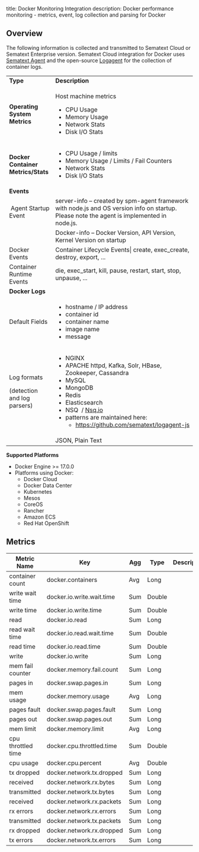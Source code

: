 title: Docker Monitoring Integration
description: Docker performance monitoring - metrics, event, log collection and parsing for Docker

## Overview
  
The following information is collected and transmitted to Sematext Cloud or Sematext Enterprise version.  Sematext Cloud integration for Docker uses [Sematext Agent](https://sematext.com/docs/containers/) and the open-source [Logagent](https://sematext.com/docs/logagent/installation-docker/) for the collection of container logs. 

<table>
<tbody>
<tr class="odd">
<td><strong>Type</strong></td>
<td><strong>Description</strong></td>
</tr>
<tr class="even">
<td><strong>Operating System Metrics</strong></td>
<td><p>Host machine metrics</p>
<ul>
<li>CPU Usage</li>
<li>Memory Usage</li>
<li>Network Stats</li>
<li>Disk I/O Stats</li>
</ul></td>
</tr>
<tr class="odd">
<td><strong>Docker Container Metrics/Stats</strong></td>
<td><ul>
<li>CPU Usage / limits</li>
<li>Memory Usage / Limits / Fail Counters</li>
<li>Network Stats</li>
<li>Disk I/O Stats</li>
</ul></td>
</tr>
<tr class="even">
<td><strong>Events</strong></td>
<td> </td>
</tr>
<tr class="odd">
<td> Agent Startup Event</td>
<td>server-info – created by spm-agent framework with node.js and OS version info on startup. Please note the agent is implemented in node.js.</td>
</tr>
<tr class="even">
<td> </td>
<td>Docker-info – Docker Version, API Version, Kernel Version on startup</td>
</tr>
<tr class="odd">
<td>Docker Events</td>
<td>Container Lifecycle Events| create, exec_create, destroy, export, ...</td>
</tr>
<tr class="even">
<td>Container Runtime Events</td>
<td>die, exec_start, kill, pause, restart, start, stop, unpause, ...</td>
</tr>
<tr class="odd">
<td><strong>Docker Logs</strong></td>
<td> </td>
</tr>
<tr class="even">
<td>Default Fields</td>
<td><ul>
<li>hostname / IP address</li>
<li>container id</li>
<li>container name</li>
<li>image name</li>
<li>message</li>
</ul></td>
</tr>
<tr class="odd">
<td><p>Log formats</p>
<p>(detection and log parsers)</p></td>
<td><ul>
<li>NGINX</li>
<li>APACHE httpd, Kafka, Solr, HBase, Zookeeper, Cassandra</li>
<li>MySQL</li>
<li>MongoDB</li>
<li>Redis</li>
<li>Elasticsearch</li>
<li>NSQ  / <a href="http://Nsq.io" class="external-link">Nsq.io</a></li>
<li>patterns are maintained here: 
<ul>
<li><a href="https://github.com/sematext/logagent-js" class="uri" class="external-link">https://github.com/sematext/logagent-js</a></li>
</ul></li>
</ul></td>
</tr>
<tr class="even">
<td> </td>
<td><span>JSON, Plain Text</span></td>
</tr>
</tbody>
</table>

**Supported Platforms**

  - Docker Engine \>= 17.0.0
  - Platforms using Docker:  
      - Docker Cloud
      - Docker Data Center
      - Kubernetes
      - Mesos
      - CoreOS
      - Rancher
      - Amazon ECS
      - Red Hat OpenShift


## Metrics

Metric Name | Key | Agg | Type | Description
--- | --- | --- | --- | ---
container count | docker.containers | Avg | Long | 
write wait time | docker.io.write.wait.time | Sum | Double | 
write time | docker.io.write.time | Sum | Double | 
read | docker.io.read | Sum | Long | 
read wait time | docker.io.read.wait.time | Sum | Double | 
read time | docker.io.read.time | Sum | Double | 
write | docker.io.write | Sum | Long | 
mem fail counter | docker.memory.fail.count | Sum | Long | 
pages in | docker.swap.pages.in | Sum | Long | 
mem usage | docker.memory.usage | Avg | Long | 
pages fault | docker.swap.pages.fault | Sum | Long | 
pages out | docker.swap.pages.out | Sum | Long | 
mem limit | docker.memory.limit | Avg | Long | 
cpu throttled time | docker.cpu.throttled.time | Sum | Double | 
cpu usage | docker.cpu.percent | Avg | Double | 
tx dropped | docker.network.tx.dropped | Sum | Long | 
received | docker.network.rx.bytes | Sum | Long | 
transmitted | docker.network.tx.bytes | Sum | Long | 
received | docker.network.rx.packets | Sum | Long | 
rx errors | docker.network.rx.errors | Sum | Long | 
transmitted | docker.network.tx.packets | Sum | Long | 
rx dropped | docker.network.rx.dropped | Sum | Long | 
tx errors | docker.network.tx.errors | Sum | Long | 
